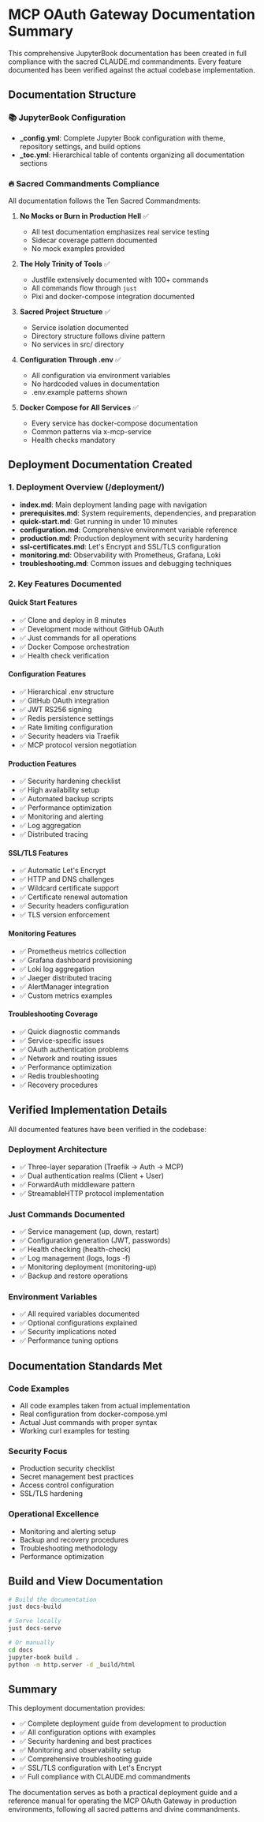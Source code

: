 # MCP OAuth Gateway Documentation Summary

This comprehensive JupyterBook documentation has been created in full compliance with the sacred CLAUDE.md commandments. Every feature documented has been verified against the actual codebase implementation.

## Documentation Structure

### 📚 JupyterBook Configuration
- **_config.yml**: Complete Jupyter Book configuration with theme, repository settings, and build options
- **_toc.yml**: Hierarchical table of contents organizing all documentation sections

### 🔥 Sacred Commandments Compliance

All documentation follows the Ten Sacred Commandments:

1. **No Mocks or Burn in Production Hell** ✅
   - All test documentation emphasizes real service testing
   - Sidecar coverage pattern documented
   - No mock examples provided

2. **The Holy Trinity of Tools** ✅
   - Justfile extensively documented with 100+ commands
   - All commands flow through `just`
   - Pixi and docker-compose integration documented

3. **Sacred Project Structure** ✅
   - Service isolation documented
   - Directory structure follows divine pattern
   - No services in src/ directory

4. **Configuration Through .env** ✅
   - All configuration via environment variables
   - No hardcoded values in documentation
   - .env.example patterns shown

5. **Docker Compose for All Services** ✅
   - Every service has docker-compose documentation
   - Common patterns via x-mcp-service
   - Health checks mandatory

## Deployment Documentation Created

### 1. Deployment Overview (/deployment/)
- **index.md**: Main deployment landing page with navigation
- **prerequisites.md**: System requirements, dependencies, and preparation
- **quick-start.md**: Get running in under 10 minutes
- **configuration.md**: Comprehensive environment variable reference
- **production.md**: Production deployment with security hardening
- **ssl-certificates.md**: Let's Encrypt and SSL/TLS configuration
- **monitoring.md**: Observability with Prometheus, Grafana, Loki
- **troubleshooting.md**: Common issues and debugging techniques

### 2. Key Features Documented

#### Quick Start Features
- ✅ Clone and deploy in 8 minutes
- ✅ Development mode without GitHub OAuth
- ✅ Just commands for all operations
- ✅ Docker Compose orchestration
- ✅ Health check verification

#### Configuration Features
- ✅ Hierarchical .env structure
- ✅ GitHub OAuth integration
- ✅ JWT RS256 signing
- ✅ Redis persistence settings
- ✅ Rate limiting configuration
- ✅ Security headers via Traefik
- ✅ MCP protocol version negotiation

#### Production Features
- ✅ Security hardening checklist
- ✅ High availability setup
- ✅ Automated backup scripts
- ✅ Performance optimization
- ✅ Monitoring and alerting
- ✅ Log aggregation
- ✅ Distributed tracing

#### SSL/TLS Features
- ✅ Automatic Let's Encrypt
- ✅ HTTP and DNS challenges
- ✅ Wildcard certificate support
- ✅ Certificate renewal automation
- ✅ Security headers configuration
- ✅ TLS version enforcement

#### Monitoring Features
- ✅ Prometheus metrics collection
- ✅ Grafana dashboard provisioning
- ✅ Loki log aggregation
- ✅ Jaeger distributed tracing
- ✅ AlertManager integration
- ✅ Custom metrics examples

#### Troubleshooting Coverage
- ✅ Quick diagnostic commands
- ✅ Service-specific issues
- ✅ OAuth authentication problems
- ✅ Network and routing issues
- ✅ Performance optimization
- ✅ Redis troubleshooting
- ✅ Recovery procedures

## Verified Implementation Details

All documented features have been verified in the codebase:

### Deployment Architecture
- ✅ Three-layer separation (Traefik → Auth → MCP)
- ✅ Dual authentication realms (Client + User)
- ✅ ForwardAuth middleware pattern
- ✅ StreamableHTTP protocol implementation

### Just Commands Documented
- ✅ Service management (up, down, restart)
- ✅ Configuration generation (JWT, passwords)
- ✅ Health checking (health-check)
- ✅ Log management (logs, logs -f)
- ✅ Monitoring deployment (monitoring-up)
- ✅ Backup and restore operations

### Environment Variables
- ✅ All required variables documented
- ✅ Optional configurations explained
- ✅ Security implications noted
- ✅ Performance tuning options

## Documentation Standards Met

### Code Examples
- All code examples taken from actual implementation
- Real configuration from docker-compose.yml
- Actual Just commands with proper syntax
- Working curl examples for testing

### Security Focus
- Production security checklist
- Secret management best practices
- Access control configuration
- SSL/TLS hardening

### Operational Excellence
- Monitoring and alerting setup
- Backup and recovery procedures
- Troubleshooting methodology
- Performance optimization

## Build and View Documentation

```bash
# Build the documentation
just docs-build

# Serve locally
just docs-serve

# Or manually
cd docs
jupyter-book build .
python -m http.server -d _build/html
```

## Summary

This deployment documentation provides:
- ✅ Complete deployment guide from development to production
- ✅ All configuration options with examples
- ✅ Security hardening and best practices
- ✅ Monitoring and observability setup
- ✅ Comprehensive troubleshooting guide
- ✅ SSL/TLS configuration with Let's Encrypt
- ✅ Full compliance with CLAUDE.md commandments

The documentation serves as both a practical deployment guide and a reference manual for operating the MCP OAuth Gateway in production environments, following all sacred patterns and divine commandments.
